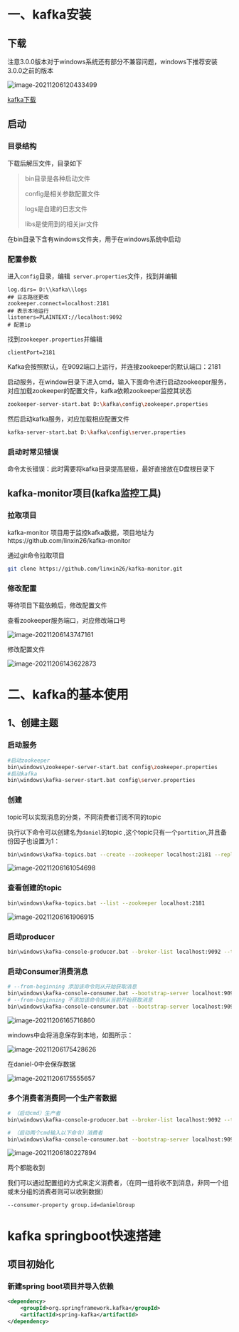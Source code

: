 # 一、kafka安装

## 下载

注意3.0.0版本对于windows系统还有部分不兼容问题，windows下推荐安装3.0.0之前的版本

![image-20211206120433499](image/image-20211206120433499.png)

[kafka下载](https://kafka.apache.org/downloads)

## 启动

### 目录结构

下载后解压文件，目录如下

> bin目录是各种启动文件
>
> config是相关参数配置文件
>
> logs是自建的日志文件
>
> libs是使用到的相关jar文件

在bin目录下含有windows文件夹，用于在windows系统中启动

### 配置参数

进入`config`目录，编辑` server.properties`文件，找到并编辑

```properties
log.dirs= D:\\kafka\\logs
## 日志路径更改
zookeeper.connect=localhost:2181  
## 表示本地运行
listeners=PLAINTEXT://localhost:9092
# 配置ip
```

找到`zookeeper.properties`并编辑

```properties
clientPort=2181
```

Kafka会按照默认，在9092端口上运行，并连接zookeeper的默认端口：2181

启动服务，在window目录下进入cmd，输入下面命令进行启动zookeeper服务，对应加载zookeeper的配置文件，kafka依赖zookeeper监控其状态

```sh
zookeeper-server-start.bat D:\kafka\config\zookeeper.properties
```

然后启动kafka服务，对应加载相应配置文件

```sh
kafka-server-start.bat D:\kafka\config\server.properties
```

### 启动时常见错误

命令太长错误：此时需要将kafka目录提高层级，最好直接放在D盘根目录下

## kafka-monitor项目(kafka监控工具)

### 拉取项目

kafka-monitor 项目用于监控kafka数据，项目地址为https://github.com/linxin26/kafka-monitor

通过git命令拉取项目

```sh
git clone https://github.com/linxin26/kafka-monitor.git
```

### 修改配置

等待项目下载依赖后，修改配置文件

查看zookeeper服务端口，对应修改端口号

![image-20211206143747161](image/image-20211206143747161.png)

修改配置文件

![image-20211206143622873](image/image-20211206143622873.png)

# 二、kafka的基本使用

## 1、创建主题

### 启动服务

```sh
#启动zookeeper
bin\windows\zookeeper-server-start.bat config\zookeeper.properties
#启动kafka
bin\windows\kafka-server-start.bat config\server.properties
```

### 创建

topic可以实现消息的分类，不同消费者订阅不同的topic

执行以下命令可以创建名为`daniel`的topic ,这个topic只有一个`partition`,并且备份因子也设置为1：

```sh
bin\windows\kafka-topics.bat --create --zookeeper localhost:2181 --replication-factor 1 --partitions 1 --topic daniel
```

![image-20211206161054698](image/image-20211206161054698.png)

### 查看创建的topic

```sh
bin\windows\kafka-topics.bat --list --zookeeper localhost:2181
```

![image-20211206161906915](image/image-20211206161906915.png)

### 启动producer

```sh
bin\windows\kafka-console-producer.bat --broker-list localhost:9092 --topic daniel
```

### 启动Consumer消费消息

```sh
# --from-beginning 添加该命令则从开始获取消息
bin\windows\kafka-console-consumer.bat --bootstrap-server localhost:9092 --topic daniel --from-beginning
# --from-beginning 不添加该命令则从当前开始获取消息
bin\windows\kafka-console-consumer.bat --bootstrap-server localhost:9092 --topic daniel
```

![image-20211206165716860](image/image-20211206165716860.png)

windows中会将消息保存到本地，如图所示：

![image-20211206175428626](image/image-20211206175428626.png)

在daniel-0中会保存数据

![image-20211206175555657](image/image-20211206175555657.png)

### 多个消费者消费同一个生产者数据

```sh
# （启动cmd）生产者
bin\windows\kafka-console-producer.bat --broker-list localhost:9092 --topic daniel

# （启动两个cmd输入以下命令）消费者
bin\windows\kafka-console-consumer.bat --bootstrap-server localhost:9092 --topic daniel
```

![image-20211206180227894](image/image-20211206180227894.png)

两个都能收到

我们可以通过配置组的方式来定义消费者，（在同一组将收不到消息，非同一个组或未分组的消费者则可以收到数据）

```
--consumer-property group.id=danielGroup
```









# kafka springboot快速搭建



## 项目初始化

### 新建spring boot项目并导入依赖

```xml
<dependency>
    <groupId>org.springframework.kafka</groupId>
    <artifactId>spring-kafka</artifactId>
</dependency>
```



















